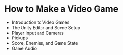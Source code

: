 # How to Make a Video Game
- Introduction to Video Games 
- The Unity Editor and Scene Setup 
- Player Input and Cameras 
- Pickups 
- Score, Enemies, and Game State 
- Game Audio 

